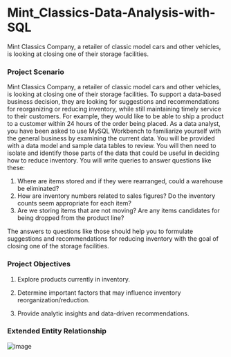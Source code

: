 # Mint_Classics-Data-Analysis-with-SQL
Mint Classics Company, a retailer of classic model cars and other vehicles, is looking at closing one of their storage facilities. 

### Project Scenario 

Mint Classics Company, a retailer of classic model cars and other vehicles, is looking at closing one of their
storage facilities.
To support a data-based business decision, they are looking for suggestions and recommendations for
reorganizing or reducing inventory, while still maintaining timely service to their customers. For example,
they would like to be able to ship a product to a customer within 24 hours of the order being placed.
As a data analyst, you have been asked to use MySQL Workbench to familiarize yourself with the general
business by examining the current data. You will be provided with a data model and sample data tables to
review. You will then need to isolate and identify those parts of the data that could be useful in deciding how
to reduce inventory. You will write queries to answer questions like these:
1. Where are items stored and if they were rearranged, could a warehouse be eliminated?
2. How are inventory numbers related to sales figures? Do the inventory counts seem appropriate for each
item?
3. Are we storing items that are not moving? Are any items candidates for being dropped from the product
line?

The answers to questions like those should help you to formulate suggestions and recommendations for
reducing inventory with the goal of closing one of the storage facilities. 


### Project Objectives

1. Explore products currently in inventory.

2. Determine important factors that may influence inventory reorganization/reduction.

3. Provide analytic insights and data-driven recommendations.

### Extended Entity Relationship
![image](https://github.com/Vajraayudham/-Mint_Classics-Data-Analysis-with-SQL/assets/86905678/5141aaed-745d-44a1-ac8b-e41cf4dd727d)
